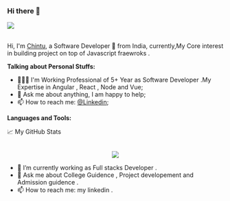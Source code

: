 ### Hi there 👋
<!-- <img src="https://i.pinimg.com/originals/18/a4/94/18a4949fc9c8067172d3b96e302e7097.gif" width="100%" height="400px"/> -->

<!-- ### Hey there <img src="https://media.giphy.com/media/hvRJCLFzcasrR4ia7z/giphy.gif" width="25px"> -->

<div>
  <a href="https://www.linkedin.com/in/chintu-stacks-780819169/">
  <img src="https://img.icons8.com/fluent/48/000000/linkedin.png"/>
</a>
<!--
<a href="https://www.instagram.com/chintustacks/">
 <img src="https://img.icons8.com/color/48/000000/instagram-new--v1.png"/>
</a>
<a href="https://twitter.com/home?lang=en">
  <img src="https://img.icons8.com/fluent/48/000000/twitter.png"/>
</a>
<a href="https://www.youtube.com/channel/UCMQc1oRA8ocvuAHIckcB7ZA">
  <img src="https://img.icons8.com/color/48/000000/youtube-play.png"/>
</a>-->
</div>

<br/>

Hi, I'm [Chintu](https://github.com/chintustacks), a Software Developer 🚀 from India, currently,My Core interest in building project on top of Javascript fraewroks .

**Talking about Personal Stuffs:**

- 👨🏽‍💻 I'm Working Professional of 5+ Year as Software Developer .My Expertise in Angular , React , Node and Vue; 
- 💬 Ask me about anything, I am happy to help;
- 📫 How to reach me: [@Linkedin](https://www.linkedin.com/in/chintu-stacks-780819169/);


**Languages and Tools:**  



<summary>📈 My GitHub Stats</summary>
<br>

<p align="center"><img align="center" src="https://github-readme-stats.vercel.app/api?username=chintustacks" /></p>




- 🔭 I’m currently working as Full stacks Developer .
- 💬 Ask me about College Guidence , Project developement and Admission guidence  .
- 📫 How to reach me: my linkedin .

